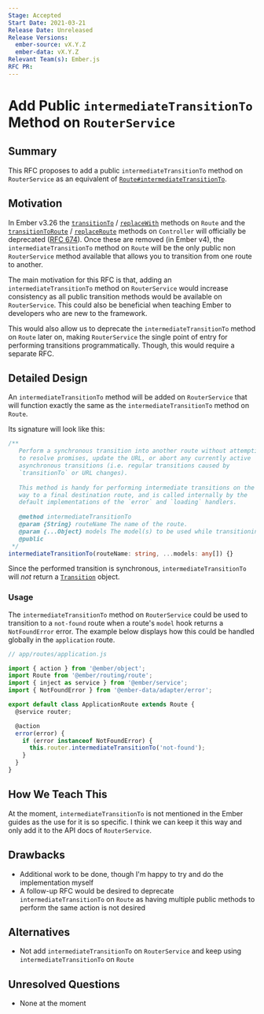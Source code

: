 ```yaml
---
Stage: Accepted
Start Date: 2021-03-21
Release Date: Unreleased
Release Versions:
  ember-source: vX.Y.Z
  ember-data: vX.Y.Z
Relevant Team(s): Ember.js
RFC PR: 
---
```


# Add Public `intermediateTransitionTo` Method on `RouterService`

## Summary

This RFC proposes to add a public `intermediateTransitionTo` method on `RouterService` as an equivalent of [`Route#intermediateTransitionTo`](https://api.emberjs.com/ember/3.25/classes/Route/methods/intermediateTransitionTo?anchor=intermediateTransitionTo).

## Motivation

In Ember v3.26 the [`transitionTo`](https://api.emberjs.com/ember/3.25/classes/Route/methods/transitionTo?anchor=transitionTo) / [`replaceWith`](https://api.emberjs.com/ember/3.25/classes/Route/methods/replaceWith?anchor=replaceWith) methods on `Route` and the [`transitionToRoute`](https://api.emberjs.com/ember/3.25/classes/Controller/methods/transitionToRoute?anchor=transitionToRoute) / [`replaceRoute`](https://api.emberjs.com/ember/3.25/classes/Controller/methods/replaceRoute?anchor=replaceRoute) methods on `Controller` will officially be deprecated ([RFC 674](https://github.com/emberjs/rfcs/pull/674)). Once these are removed (in Ember v4), the `intermediateTransitionTo` method on `Route` will be the only public non `RouterService` method available that allows you to transition from one route to another.

The main motivation for this RFC is that, adding an `intermediateTransitionTo` method on `RouterService` would increase consistency as all public transition methods would be available on `RouterService`. This could also be beneficial when teaching Ember to developers who are new to the framework.

This would also allow us to deprecate the `intermediateTransitionTo` method on `Route` later on, making `RouterService` the single point of entry for performing transitions programmatically. Though, this would require a separate RFC.

## Detailed Design

An `intermediateTransitionTo` method will be added on `RouterService` that will function exactly the same as the `intermediateTransitionTo` method on `Route`.

Its signature will look like this:

```ts
/**
   Perform a synchronous transition into another route without attempting
   to resolve promises, update the URL, or abort any currently active
   asynchronous transitions (i.e. regular transitions caused by
   `transitionTo` or URL changes).
   
   This method is handy for performing intermediate transitions on the
   way to a final destination route, and is called internally by the
   default implementations of the `error` and `loading` handlers.
   
   @method intermediateTransitionTo
   @param {String} routeName The name of the route.
   @param {...Object} models The model(s) to be used while transitioning to the route.
   @public
 */
intermediateTransitionTo(routeName: string, ...models: any[]) {}
```

Since the performed transition is synchronous, `intermediateTransitionTo` will _not_ return a [`Transition`](https://api.emberjs.com/ember/3.25/classes/Transition) object.

### Usage

The `intermediateTransitionTo` method on `RouterService` could be used to transition to a `not-found` route when a route's `model` hook returns a `NotFoundError` error. The example below displays how this could be handled globally in the `application` route.

```js
// app/routes/application.js

import { action } from '@ember/object';
import Route from '@ember/routing/route';
import { inject as service } from '@ember/service';
import { NotFoundError } from '@ember-data/adapter/error';

export default class ApplicationRoute extends Route {
  @service router;

  @action
  error(error) {
    if (error instanceof NotFoundError) {
      this.router.intermediateTransitionTo('not-found');
    }
  }
}
```

## How We Teach This

At the moment, `intermediateTransitionTo` is not mentioned in the Ember guides as the use for it is so specific. I think we can keep it this way and only add it to the API docs of `RouterService`.

## Drawbacks

- Additional work to be done, though I'm happy to try and do the implementation myself
- A follow-up RFC would be desired to deprecate `intermediateTransitionTo` on `Route` as having multiple public methods to perform the same action is not desired

## Alternatives

- Not add `intermediateTransitionTo` on `RouterService` and keep using `intermediateTransitionTo` on `Route`

## Unresolved Questions

- None at the moment